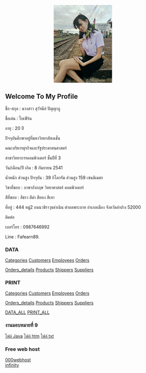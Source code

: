 <html>
<meta name="viewport" content="width=device-width, initial-scale=1">
<link rel="stylesheet" href="https://www.w3schools.com/w3css/4/w3.css">
<body>
    <div class="w3-container">
        <br /> <br /> <br /> 
  <center><img src="1.jpg" class="w3-round-xxlarge" w3-center style="width:50%"></center>
</div>
</body>
</html>


## Welcome To My Profile

ชื่อ-สกุล : นางสาว สุวัจนีย์ ปัญญาภู

ชื่อเล่น : ใบเฟิร์น

อายุ : 20 ปี

ปัจจุบันศึกษาอยู่ที่มหาวิทยาลัยเนชั่น

คณะบริหารธุรกิจและรัฐประศาสนศาสตร์

สาขาวิทยาการคอมพิวเตอร์ ชั้นปีที่ 3

วัน/เดือน/ปี เกิด : 8 กันยายน 2541

น้ำหนัก ส่วนสูง ปัจจุบัน : 39 กิโลกรัม ส่วนสูง 159 เซนติเมตร

วิชาที่ชอบ : ภาษาอังกฤษ วิทยาศาสตร์ คอมพิวเตอร์

สีที่ชอบ : สีขาว สีดำ สีทอง สีเทา

ที่อยู่ : 444 หมู่2 ถนนวชิราวุธดำเนิน ตำบลพระบาท อำเภอเมือง จังหวัดลำปาง 52000

ติดต่อ

เบอร์โทร : 0987646992

Line : Fafearn89.

### DATA 
<a href="https://github.com/suwatjanee005/CPSC462_HW8/blob/master/data/data_categories.txt" class="button">Categories</a>
<a href="https://github.com/suwatjanee005/CPSC462_HW8/blob/master/data/data_customers.txt" class="button">Customers</a>
<a href="https://github.com/suwatjanee005/CPSC462_HW8/blob/master/data/data_employees.txt" class="button">Employees</a>
<a href="https://github.com/suwatjanee005/CPSC462_HW8/blob/master/data/data_orders.txt" class="button">Orders</a>

<a href="https://github.com/suwatjanee005/CPSC462_HW8/blob/master/data/data_orders_de.txt" class="button">Orders_details</a>
<a href="https://github.com/suwatjanee005/CPSC462_HW8/blob/master/data/data_products.txt" class="button">Products</a>
<a href="https://github.com/suwatjanee005/CPSC462_HW8/blob/master/data/data_shippers.txt" class="button">Shippers</a>
<a href="https://github.com/suwatjanee005/CPSC462_HW8/blob/master/data/data_suppliers.txt" class="button">Suppliers</a>

### PRINT
<a href="https://github.com/suwatjanee005/CPSC462_HW8/blob/master/print/print_categories.java" class="button">Categories</a>
<a href="https://github.com/suwatjanee005/CPSC462_HW8/blob/master/print/print_customers.java" class="button">Customers</a>
<a href="https://github.com/suwatjanee005/CPSC462_HW8/blob/master/print/print_employees.java" class="button">Employees</a>
<a href="https://github.com/suwatjanee005/CPSC462_HW8/blob/master/print/print_orders.java" class="button">Orders</a>

<a href="https://github.com/suwatjanee005/CPSC462_HW8/blob/master/print/print_orders_de.java" class="button">Orders_details</a>
<a href="https://github.com/suwatjanee005/CPSC462_HW8/blob/master/print/print_products.java" class="button">Products</a>
<a href="https://github.com/suwatjanee005/CPSC462_HW8/blob/master/print/print_shippers.java" class="button">Shippers</a>
<a href="https://github.com/suwatjanee005/CPSC462_HW8/blob/master/print/print_suppliers.java" class="button">Suppliers</a>

<a href="https://github.com/suwatjanee005/CPSC462_HW8/tree/master/data" class="button">DATA_ALL</a>
<a href="https://github.com/suwatjanee005/CPSC462_HW8/tree/master/print" class="button">PRINT_ALL</a>

### งานมอบหมายที่ 9
<a href="https://github.com/suwatjanee005/CPSC462-HW9/tree/master/Java" class="button">ไฟล์ Java</a>
<a href="https://github.com/suwatjanee005/CPSC462-HW9/tree/master/htm" class="button">ไฟล์ htm</a>
<a href="https://github.com/suwatjanee005/CPSC462-HW9/tree/master/txt" class="button">ไฟล์ txt</a>
### Free web host 
[000webhost](https://fafearn89.000webhostapp.com/) 
<br>[infinity](https://Myfearn89.epizy.com)
